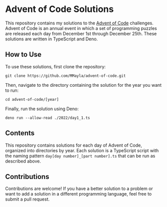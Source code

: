 # Advent of Code Solutions

This repository contains my solutions to the [Advent of Code](https://adventofcode.com) challenges. Advent of Code is an annual event in which a set of programming puzzles are released each day from December 1st through December 25th. These solutions are written in TypeScript and Deno.

## How to Use

To use these solutions, first clone the repository:

```
git clone https://github.com/MMayla/advent-of-code.git
```

Then, navigate to the directory containing the solution for the year you want to run:

```
cd advent-of-code/[year]
```

Finally, run the solution using Deno:

```
deno run --allow-read ./2022/day1_1.ts
```

## Contents

This repository contains solutions for each day of Advent of Code, organized into directories by year. Each solution is a TypeScript script with the naming pattern `day[day number]_[part number].ts` that can be run as described above.


## Contributions

Contributions are welcome! If you have a better solution to a problem or want to add a solution in a different programming language, feel free to submit a pull request.